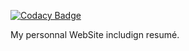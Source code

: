 [![Codacy Badge](https://api.codacy.com/project/badge/Grade/bf62da633b4f483eba2614eead78cfa7)](https://www.codacy.com/app/Tiriel/online-resume?utm_source=github.com&amp;utm_medium=referral&amp;utm_content=Tiriel/online-resume&amp;utm_campaign=Badge_Grade)

My personnal WebSite includign resumé.